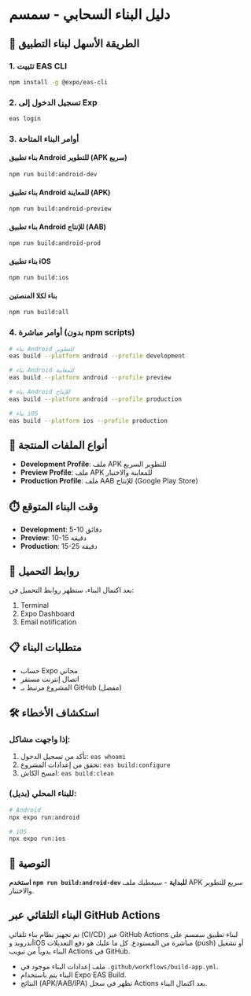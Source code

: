 # دليل البناء السحابي - سمسم

## 🚀 الطريقة الأسهل لبناء التطبيق

### 1. تثبيت EAS CLI
```bash
npm install -g @expo/eas-cli
```

### 2. تسجيل الدخول إلى Exp
```bash
eas login
```

### 3. أوامر البناء المتاحة

#### بناء تطبيق Android للتطوير (APK سريع)
```bash
npm run build:android-dev
```

#### بناء تطبيق Android للمعاينة (APK)
```bash
npm run build:android-preview
```

#### بناء تطبيق Android للإنتاج (AAB)
```bash
npm run build:android-prod
```

#### بناء تطبيق iOS
```bash
npm run build:ios
```

#### بناء لكلا المنصتين
```bash
npm run build:all
```

### 4. أوامر مباشرة (بدون npm scripts)
```bash
# بناء Android للتطوير
eas build --platform android --profile development

# بناء Android للمعاينة
eas build --platform android --profile preview

# بناء Android للإنتاج
eas build --platform android --profile production

# بناء iOS
eas build --platform ios --profile production
```

## 📱 أنواع الملفات المنتجة

- **Development Profile**: ملف APK للتطوير السريع
- **Preview Profile**: ملف APK للمعاينة والاختبار
- **Production Profile**: ملف AAB للإنتاج (Google Play Store)

## ⏱️ وقت البناء المتوقع

- **Development**: 5-10 دقائق
- **Preview**: 10-15 دقيقة
- **Production**: 15-25 دقيقة

## 🔗 روابط التحميل

بعد اكتمال البناء، ستظهر روابط التحميل في:
1. Terminal
2. Expo Dashboard
3. Email notification

## 📋 متطلبات البناء

- حساب Expo مجاني
- اتصال إنترنت مستقر
- المشروع مرتبط بـ GitHub (مفضل)

## 🛠️ استكشاف الأخطاء

### إذا واجهت مشاكل:
1. تأكد من تسجيل الدخول: `eas whoami`
2. تحقق من إعدادات المشروع: `eas build:configure`
3. امسح الكاش: `eas build:clean`

### للبناء المحلي (بديل):
```bash
# Android
npx expo run:android

# iOS
npx expo run:ios
```

## 🎯 التوصية

**استخدم `npm run build:android-dev` للبداية** - سيعطيك ملف APK سريع للتطوير والاختبار. 

## البناء التلقائي عبر GitHub Actions

تم تجهيز نظام بناء تلقائي (CI/CD) عبر GitHub Actions لبناء تطبيق سمسم على أندرويد وiOS مباشرة من المستودع. كل ما عليك هو دفع التعديلات (push) أو تشغيل البناء يدوياً من تبويب Actions في GitHub.

- ملف إعدادات البناء موجود في `.github/workflows/build-app.yml`.
- البناء يتم باستخدام Expo EAS Build.
- النتائج (APK/AAB/IPA) تظهر في سجل Actions بعد اكتمال البناء. 